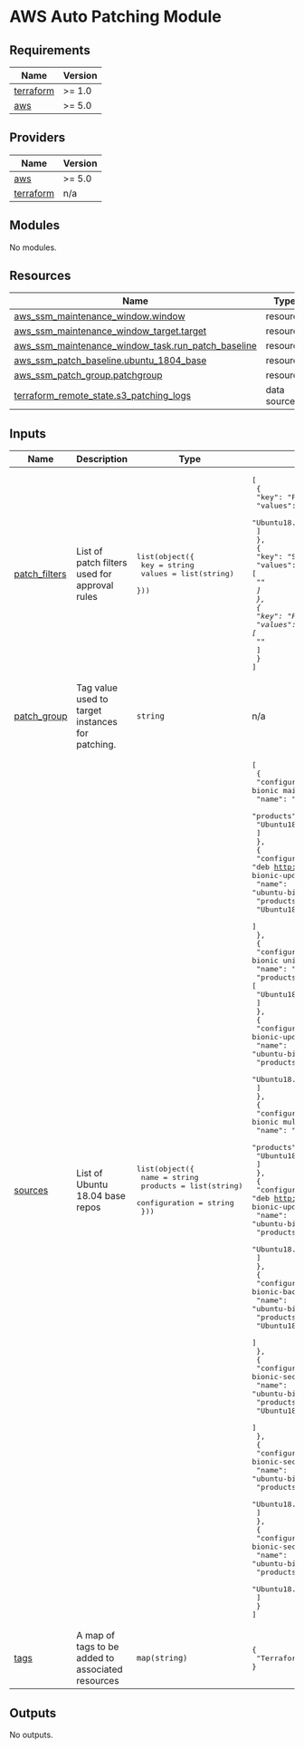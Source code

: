 <!-- markdownlint-disable MD013 -->
# AWS Auto Patching Module

<!-- BEGIN_TF_DOCS -->
## Requirements

| Name | Version |
|------|---------|
| <a name="requirement_terraform"></a> [terraform](#requirement\_terraform) | >= 1.0 |
| <a name="requirement_aws"></a> [aws](#requirement\_aws) | >= 5.0 |

## Providers

| Name | Version |
|------|---------|
| <a name="provider_aws"></a> [aws](#provider\_aws) | >= 5.0 |
| <a name="provider_terraform"></a> [terraform](#provider\_terraform) | n/a |

## Modules

No modules.

## Resources

| Name | Type |
|------|------|
| [aws_ssm_maintenance_window.window](https://registry.terraform.io/providers/hashicorp/aws/latest/docs/resources/ssm_maintenance_window) | resource |
| [aws_ssm_maintenance_window_target.target](https://registry.terraform.io/providers/hashicorp/aws/latest/docs/resources/ssm_maintenance_window_target) | resource |
| [aws_ssm_maintenance_window_task.run_patch_baseline](https://registry.terraform.io/providers/hashicorp/aws/latest/docs/resources/ssm_maintenance_window_task) | resource |
| [aws_ssm_patch_baseline.ubuntu_1804_base](https://registry.terraform.io/providers/hashicorp/aws/latest/docs/resources/ssm_patch_baseline) | resource |
| [aws_ssm_patch_group.patchgroup](https://registry.terraform.io/providers/hashicorp/aws/latest/docs/resources/ssm_patch_group) | resource |
| [terraform_remote_state.s3_patching_logs](https://registry.terraform.io/providers/hashicorp/terraform/latest/docs/data-sources/remote_state) | data source |

## Inputs

| Name | Description | Type | Default | Required |
|------|-------------|------|---------|:--------:|
| <a name="input_patch_filters"></a> [patch\_filters](#input\_patch\_filters) | List of patch filters used for approval rules | <pre>list(object({<br>    key    = string<br>    values = list(string)<br>  }))</pre> | <pre>[<br>  {<br>    "key": "PRODUCT",<br>    "values": [<br>      "Ubuntu18.04"<br>    ]<br>  },<br>  {<br>    "key": "SECTION",<br>    "values": [<br>      "*"<br>    ]<br>  },<br>  {<br>    "key": "PRIORITY",<br>    "values": [<br>      "*"<br>    ]<br>  }<br>]</pre> | no |
| <a name="input_patch_group"></a> [patch\_group](#input\_patch\_group) | Tag value used to target instances for patching. | `string` | n/a | yes |
| <a name="input_sources"></a> [sources](#input\_sources) | List of Ubuntu 18.04 base repos | <pre>list(object({<br>    name          = string<br>    products      = list(string)<br>    configuration = string<br>  }))</pre> | <pre>[<br>  {<br>    "configuration": "deb <http://us-west-2.ec2.archive.ubuntu.com/ubuntu/> bionic main restricted",<br>    "name": "ubuntu-bionic-main",<br>    "products": [<br>      "Ubuntu18.04"<br>    ]<br>  },<br>  {<br>    "configuration": "deb <http://us-west-2.ec2.archive.ubuntu.com/ubuntu/> bionic-updates main restricted",<br>    "name": "ubuntu-bionic-updates-main",<br>    "products": [<br>      "Ubuntu18.04"<br>    ]<br>  },<br>  {<br>    "configuration": "deb <http://us-west-2.ec2.archive.ubuntu.com/ubuntu/> bionic universe",<br>    "name": "ubuntu-bionic-universe",<br>    "products": [<br>      "Ubuntu18.04"<br>    ]<br>  },<br>  {<br>    "configuration": "deb <http://us-west-2.ec2.archive.ubuntu.com/ubuntu/> bionic-updates universe",<br>    "name": "ubuntu-bionic-updates-universe",<br>    "products": [<br>      "Ubuntu18.04"<br>    ]<br>  },<br>  {<br>    "configuration": "deb <http://us-west-2.ec2.archive.ubuntu.com/ubuntu/> bionic multiverse",<br>    "name": "ubuntu-bionic-multiverse",<br>    "products": [<br>      "Ubuntu18.04"<br>    ]<br>  },<br>  {<br>    "configuration": "deb <http://us-west-2.ec2.archive.ubuntu.com/ubuntu/> bionic-updates multiverse",<br>    "name": "ubuntu-bionic-updates-multiverse",<br>    "products": [<br>      "Ubuntu18.04"<br>    ]<br>  },<br>  {<br>    "configuration": "deb <http://us-west-2.ec2.archive.ubuntu.com/ubuntu/> bionic-backports main restricted universe multiverse",<br>    "name": "ubuntu-bionic-backports-main",<br>    "products": [<br>      "Ubuntu18.04"<br>    ]<br>  },<br>  {<br>    "configuration": "deb <http://security.ubuntu.com/ubuntu> bionic-security main restricted",<br>    "name": "ubuntu-bionic-security-main",<br>    "products": [<br>      "Ubuntu18.04"<br>    ]<br>  },<br>  {<br>    "configuration": "deb <http://security.ubuntu.com/ubuntu> bionic-security universe",<br>    "name": "ubuntu-bionic-security-universe",<br>    "products": [<br>      "Ubuntu18.04"<br>    ]<br>  },<br>  {<br>    "configuration": "deb <http://security.ubuntu.com/ubuntu> bionic-security multiverse",<br>    "name": "ubuntu-bionic-security-multiverse",<br>    "products": [<br>      "Ubuntu18.04"<br>    ]<br>  }<br>]</pre> | no |
| <a name="input_tags"></a> [tags](#input\_tags) | A map of tags to be added to associated resources | `map(string)` | <pre>{<br>  "Terraform": true<br>}</pre> | no |

## Outputs

No outputs.
<!-- END_TF_DOCS -->